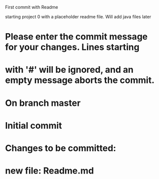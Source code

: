 First commit with Readme 

starting project 0 with a placeholder readme file. Will add java files later

# Please enter the commit message for your changes. Lines starting
# with '#' will be ignored, and an empty message aborts the commit.
#
# On branch master
#
# Initial commit

#
# Changes to be committed:
#       new file:   Readme.md
#

